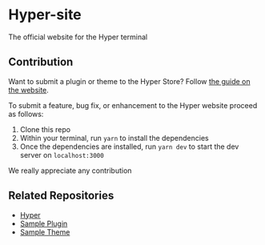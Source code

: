 # Hyper-site

The official website for the Hyper terminal

## Contribution

Want to submit a plugin or theme to the Hyper Store? Follow [the guide on the website](https://hyper.is/store/submit).

To submit a feature, bug fix, or enhancement to the Hyper website proceed as follows:

1. Clone this repo
2. Within your terminal, run `yarn` to install the dependencies
3. Once the dependencies are installed, run `yarn dev` to start the dev server on `localhost:3000`

We really appreciate any contribution

## Related Repositories

- [Hyper](https://github.com/zeit/hyper)
- [Sample Plugin](https://github.com/zeit/hyperpower)
- [Sample Theme](https://github.com/zeit/hyperyellow)
